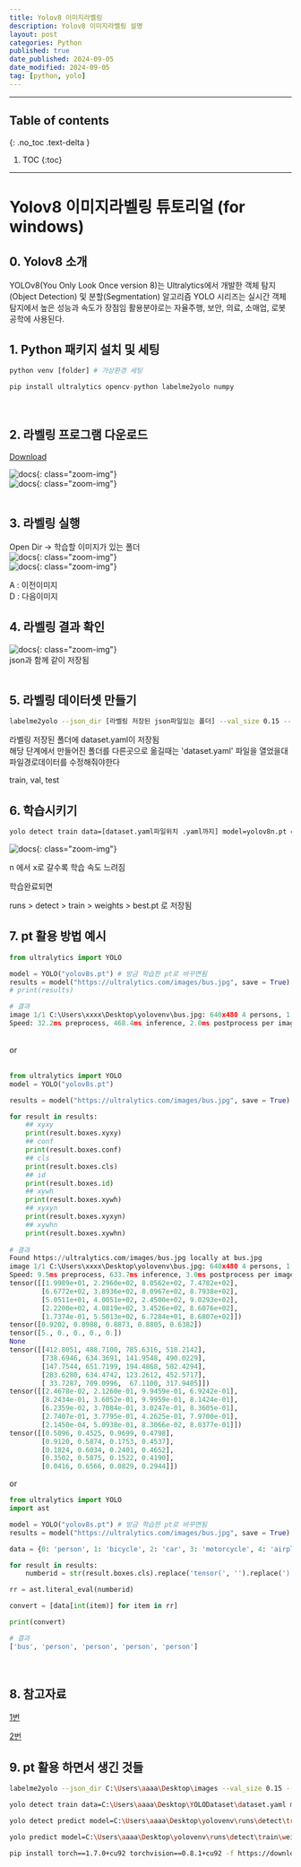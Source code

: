 ```yaml
---
title: Yolov8 이미지라벨링
description: Yolov8 이미지라벨링 설명
layout: post
categories: Python
published: true
date_published: 2024-09-05
date_modified: 2024-09-05
tag: [python, yolo]
---
```

---
## Table of contents
{: .no_toc .text-delta }

1. TOC
{:toc}
---

<!-- 글의 제목은 #
    나머지 큰 제목은 ##
    이후 나머지는 3개이상 -->

# Yolov8 이미지라벨링 튜토리얼 (for windows)

## 0. Yolov8 소개
YOLOv8(You Only Look Once version 8)는 Ultralytics에서 개발한 객체 탐지(Object Detection) 및 분할(Segmentation) 알고리즘
YOLO 시리즈는 실시간 객체 탐지에서 높은 성능과 속도가 장점임
활용분야로는 자율주행, 보안, 의료, 소매업, 로봇공학에 사용된다.

## 1. Python 패키지 설치 및 세팅
```python
python venv [folder] # 가상환경 세팅

pip install ultralytics opencv-python labelme2yolo numpy
```
<br>

## 2. 라벨링 프로그램 다운로드
[Download](https://github.com/wkentaro/labelme)

![docs](/assets/img/Yolov8-1.1.png){: class="zoom-img"}<br>
![docs](/assets/img/Yolov8-1.2.png){: class="zoom-img"}<br>
<br>

## 3. 라벨링 실행
Open Dir -> 학습할 이미지가 있는 폴더<br>
![docs](/assets/img/Yolov8-1.3.png){: class="zoom-img"}<br>
![docs](/assets/img/Yolov8-1.4.png){: class="zoom-img"}<br>

A : 이전이미지<br>
D : 다음이미지
<br>

## 4. 라벨링 결과 확인
![docs](/assets/img/Yolov8-1.5.png){: class="zoom-img"}<br>
json과 함께 같이 저장됨<br>
<br>

## 5. 라벨링 데이터셋 만들기
```bash
labelme2yolo --json_dir [라벨링 저장된 json파일있는 폴더] --val_size 0.15 --test_size 0.15
```

라벨링 저장된 폴더에 dataset.yaml이 저장됨<br>
해당 단계에서 만들어진 폴더를 다른곳으로 옮길때는 'dataset.yaml' 파일을 열었을대 파일경로데이터를 수정해줘야한다

train, val, test
<br>

## 6. 학습시키기
```bash
yolo detect train data=[dataset.yaml파일위치 .yaml까지] model=yolov8n.pt epochs=100 imgsz=640`
```

![docs](/assets/img/Yolov8-1.6.png){: class="zoom-img"}<br>

n 에서 x로 갈수록 학습 속도 느려짐<br>

학습완료되면<br>

runs > detect > train > weights > best.pt 로 저장됨
<br>

## 7. pt 활용 방법 예시
```python
from ultralytics import YOLO

model = YOLO("yolov8s.pt") # 방금 학습한 pt로 바꾸면됨
results = model("https://ultralytics.com/images/bus.jpg", save = True) # 가져와볼 이미지, 비디오 / save =True 해야 저장, show = True 해야 보여줌
# print(results)

# 결과
image 1/1 C:\Users\xxxx\Desktop\yolovenv\bus.jpg: 640x480 4 persons, 1 bus, 468.4ms
Speed: 32.2ms preprocess, 468.4ms inference, 2.0ms postprocess per image at shape (1, 3, 640, 480)
```
<br>
or<br>
<br>

```python
from ultralytics import YOLO
model = YOLO("yolov8s.pt")

results = model("https://ultralytics.com/images/bus.jpg", save = True)

for result in results:
    ## xyxy
    print(result.boxes.xyxy)
    ## conf
    print(result.boxes.conf)
    ## cls
    print(result.boxes.cls)
    ## id
    print(result.boxes.id)
    ## xywh
    print(result.boxes.xywh)
    ## xyxyn
    print(result.boxes.xyxyn)
    ## xywhn
    print(result.boxes.xywhn)
    
# 결과
Found https://ultralytics.com/images/bus.jpg locally at bus.jpg
image 1/1 C:\Users\xxxx\Desktop\yolovenv\bus.jpg: 640x480 4 persons, 1 bus, 633.7ms
Speed: 9.5ms preprocess, 633.7ms inference, 3.0ms postprocess per image at shape (1, 3, 640, 480)
tensor([[1.9989e+01, 2.2960e+02, 8.0562e+02, 7.4782e+02],
        [6.6772e+02, 3.8936e+02, 8.0967e+02, 8.7938e+02],
        [5.0511e+01, 4.0051e+02, 2.4500e+02, 9.0293e+02],
        [2.2200e+02, 4.0819e+02, 3.4526e+02, 8.6076e+02],
        [1.7374e-01, 5.5013e+02, 6.7284e+01, 8.6807e+02]])
tensor([0.9202, 0.8988, 0.8873, 0.8805, 0.6382])
tensor([5., 0., 0., 0., 0.])
None
tensor([[412.8051, 488.7100, 785.6316, 518.2142],
        [738.6946, 634.3691, 141.9548, 490.0229],
        [147.7544, 651.7199, 194.4868, 502.4294],
        [283.6280, 634.4742, 123.2612, 452.5717],
        [ 33.7287, 709.0996,  67.1100, 317.9405]])
tensor([[2.4678e-02, 2.1260e-01, 9.9459e-01, 6.9242e-01],
        [8.2434e-01, 3.6052e-01, 9.9959e-01, 8.1424e-01],
        [6.2359e-02, 3.7084e-01, 3.0247e-01, 8.3605e-01],
        [2.7407e-01, 3.7795e-01, 4.2625e-01, 7.9700e-01],
        [2.1450e-04, 5.0938e-01, 8.3066e-02, 8.0377e-01]])
tensor([[0.5096, 0.4525, 0.9699, 0.4798],
        [0.9120, 0.5874, 0.1753, 0.4537],
        [0.1824, 0.6034, 0.2401, 0.4652],
        [0.3502, 0.5875, 0.1522, 0.4190],
        [0.0416, 0.6566, 0.0829, 0.2944]])
```
or<br>

```python
from ultralytics import YOLO
import ast

model = YOLO("yolov8s.pt") # 방금 학습한 pt로 바꾸면됨
results = model("https://ultralytics.com/images/bus.jpg", save = True) # 가져와볼 이미지, 비디오

data = {0: 'person', 1: 'bicycle', 2: 'car', 3: 'motorcycle', 4: 'airplane', 5: 'bus', 6: 'train', 7: 'truck', 8: 'boat', 9: 'traffic light', 10: 'fire hydrant', 11: 'stop sign', 12: 'parking meter', 13: 'bench', 14: 'bird', 15: 'cat', 16: 'dog', 17: 'horse', 18: 'sheep', 19: 'cow', 20: 'elephant', 21: 'bear', 22: 'zebra', 23: 'giraffe', 24: 'backpack', 25: 'umbrella', 26: 'handbag', 27: 'tie', 28: 'suitcase', 29: 'frisbee', 30: 'skis', 31: 'snowboard', 32: 'sports ball', 33: 'kite', 34: 'baseball bat', 35: 'baseball glove', 36: 'skateboard', 37: 'surfboard', 38: 'tennis racket', 39: 'bottle', 40: 'wine glass', 41: 'cup', 42: 'fork', 43: 'knife', 44: 'spoon', 45: 'bowl', 46: 'banana', 47: 'apple', 48: 'sandwich', 49: 'orange', 50: 'broccoli', 51: 'carrot', 52: 'hot dog', 53: 'pizza', 54: 'donut', 55: 'cake', 56: 'chair', 57: 'couch', 58: 'potted plant', 59: 'bed', 60: 'dining table', 61: 'toilet', 62: 'tv', 63: 'laptop', 64: 'mouse', 65: 'remote', 66: 'keyboard', 67: 'cell phone', 68: 'microwave', 69: 'oven', 70: 'toaster', 71: 'sink', 72: 'refrigerator', 73: 'book', 74: 'clock', 75: 'vase', 76: 'scissors', 77: 'teddy bear', 78: 'hair drier', 79: 'toothbrush'}

for result in results:
    numberid = str(result.boxes.cls).replace('tensor(', '').replace(')','')

rr = ast.literal_eval(numberid)

convert = [data[int(item)] for item in rr]

print(convert)

# 결과
['bus', 'person', 'person', 'person', 'person']
```
<br>

## 8. 참고자료
[1번](https://made-by-kyu.tistory.com/entry/OpenCV-YOLOv8-%EC%BB%A4%EC%8A%A4%ED%85%80-%ED%95%99%EC%8A%B5-%EB%8D%B0%EC%9D%B4%ED%84%B0-%EB%A7%8C%EB%93%A4%EA%B8%B02)<br>

[2번](https://velog.io/@choonsik_mom/Object-Detection-with-yolo-NAS-zpetis4o)
<br>

## 9. pt 활용 하면서 생긴 것들
```bash
labelme2yolo --json_dir C:\Users\aaaa\Desktop\images --val_size 0.15 --test_size 0.15 yaml만들기

yolo detect train data=C:\Users\aaaa\Desktop\YOLODataset\dataset.yaml model=yolov8n.pt epochs=100 imgsz=640

yolo detect predict model=C:\Users\aaaa\Desktop\yolovenv\runs\detect\train\weights\best.pt source=[적용해볼 동영상 파일경로]

yolo predict model=C:\Users\aaaa\Desktop\yolovenv\runs\detect\train\weights\best.pt source='gogogo.JPG'
```

```bash
pip install torch==1.7.0+cu92 torchvision==0.8.1+cu92 -f https://download.pytorch.org/whl/torch_stable.html
```